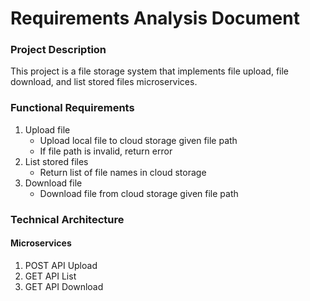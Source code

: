 # Requirements Analysis Document
### Project Description
This project is a file storage system that implements file upload, file download, and list stored files microservices.
### Functional Requirements
1. Upload file
   * Upload local file to cloud storage given file path
   * If file path is invalid, return error
2. List stored files
   * Return list of file names in cloud storage
3. Download file
   * Download file from cloud storage given file path
### Technical Architecture
#### Microservices
1. POST API Upload
2. GET API List
3. GET API Download